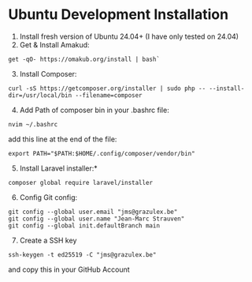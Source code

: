 # Ubuntu Development Installation

1.  Install fresh version of Ubuntu 24.04+ (I have only tested on 24.04)
2.  Get & Install Amakud:
```
get -qO- https://omakub.org/install | bash`
```

3. Install Composer:
```
curl -sS https://getcomposer.org/installer | sudo php -- --install-dir=/usr/local/bin --filename=composer
```

4. Add Path of composer bin in your .bashrc file:
```
nvim ~/.bashrc
```
add this line at the end of the file:
```
export PATH="$PATH:$HOME/.config/composer/vendor/bin"
```

5. Install Laravel installer:*
```
composer global require laravel/installer
```

6. Config Git config:
```
git config --global user.email "jms@grazulex.be"
git config --global user.name "Jean-Marc Strauven"
git config --global init.defaultBranch main
```

7. Create a SSH key
```
ssh-keygen -t ed25519 -C "jms@grazulex.be"
```
and copy this in your GitHub Account
